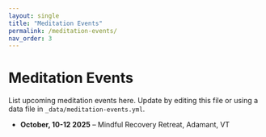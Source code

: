 ```yaml
---
layout: single
title: "Meditation Events"
permalink: /meditation-events/
nav_order: 3
---
```


# Meditation Events

List upcoming meditation events here. Update by editing this file or using a data file in `_data/meditation-events.yml`.

- **October, 10-12 2025** – Mindful Recovery Retreat, Adamant, VT

<!-- You can embed a calendar or external feed here if desired -->

